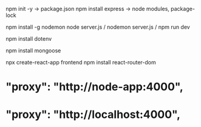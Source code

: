 npm init -y -> package.json
npm install express -> node modules, package-lock

npm install -g nodemon
node server.js / nodemon server.js / npm run dev

npm install dotenv

npm install mongoose


npx create-react-app frontend
npm install react-router-dom



# "proxy": "http://node-app:4000",
# "proxy": "http://localhost:4000",
<!-- "proxy": "http://node-app:4000", -->
